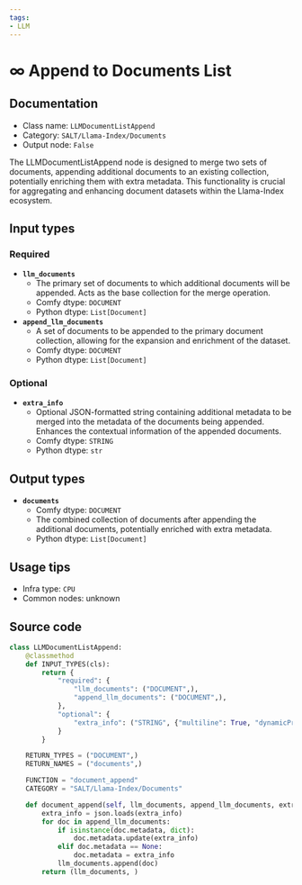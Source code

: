 ```yaml
---
tags:
- LLM
---
```


# ∞ Append to Documents List
## Documentation
- Class name: `LLMDocumentListAppend`
- Category: `SALT/Llama-Index/Documents`
- Output node: `False`

The LLMDocumentListAppend node is designed to merge two sets of documents, appending additional documents to an existing collection, potentially enriching them with extra metadata. This functionality is crucial for aggregating and enhancing document datasets within the Llama-Index ecosystem.
## Input types
### Required
- **`llm_documents`**
    - The primary set of documents to which additional documents will be appended. Acts as the base collection for the merge operation.
    - Comfy dtype: `DOCUMENT`
    - Python dtype: `List[Document]`
- **`append_llm_documents`**
    - A set of documents to be appended to the primary document collection, allowing for the expansion and enrichment of the dataset.
    - Comfy dtype: `DOCUMENT`
    - Python dtype: `List[Document]`
### Optional
- **`extra_info`**
    - Optional JSON-formatted string containing additional metadata to be merged into the metadata of the documents being appended. Enhances the contextual information of the appended documents.
    - Comfy dtype: `STRING`
    - Python dtype: `str`
## Output types
- **`documents`**
    - Comfy dtype: `DOCUMENT`
    - The combined collection of documents after appending the additional documents, potentially enriched with extra metadata.
    - Python dtype: `List[Document]`
## Usage tips
- Infra type: `CPU`
- Common nodes: unknown


## Source code
```python
class LLMDocumentListAppend:
    @classmethod
    def INPUT_TYPES(cls):
        return {
            "required": {
                "llm_documents": ("DOCUMENT",),
                "append_llm_documents": ("DOCUMENT",),
            },
            "optional": {
                "extra_info": ("STRING", {"multiline": True, "dynamicPrompts": False, "default": "{}"}),
            }
        }

    RETURN_TYPES = ("DOCUMENT",)
    RETURN_NAMES = ("documents",)

    FUNCTION = "document_append"
    CATEGORY = "SALT/Llama-Index/Documents"

    def document_append(self, llm_documents, append_llm_documents, extra_info={}):
        extra_info = json.loads(extra_info)
        for doc in append_llm_documents:
            if isinstance(doc.metadata, dict):
                doc.metadata.update(extra_info)
            elif doc.metadata == None:
                doc.metadata = extra_info
            llm_documents.append(doc)
        return (llm_documents, )

```
